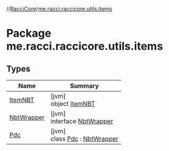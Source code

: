 //[RacciCore](../../index.md)/[me.racci.raccicore.utils.items](index.md)

# Package me.racci.raccicore.utils.items

## Types

| Name | Summary |
|---|---|
| [ItemNBT](-item-n-b-t/index.md) | [jvm]<br>object [ItemNBT](-item-n-b-t/index.md) |
| [NbtWrapper](-nbt-wrapper/index.md) | [jvm]<br>interface [NbtWrapper](-nbt-wrapper/index.md) |
| [Pdc](-pdc/index.md) | [jvm]<br>class [Pdc](-pdc/index.md) : [NbtWrapper](-nbt-wrapper/index.md) |
